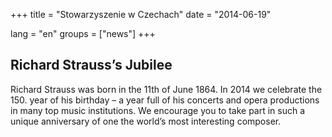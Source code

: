 +++
title = "Stowarzyszenie w Czechach"
date = "2014-06-19"

lang = "en"
groups = ["news"]
+++

## Richard Strauss’s Jubilee

Richard Strauss was born in the 11th of June 1864. In 2014 we celebrate the 150. year of his birthday – a year full of his concerts 
and opera productions in many top music institutions. 
We encourage you to take part in such a unique anniversary of one the world’s most interesting composer.
